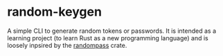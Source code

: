 # random-keygen

A simple CLI to generate random tokens or passwords. It is intended as a learning project (to learn Rust as a new programming language) and is loosely inpsired by the [randompass](https://github.com/mihaigalos/randompass) crate. 

